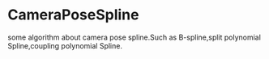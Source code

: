 # CameraPoseSpline
some algorithm about camera pose spline.Such as B-spline,split polynomial Spline,coupling polynomial Spline.
